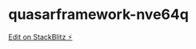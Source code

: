 # quasarframework-nve64q

[Edit on StackBlitz ⚡️](https://stackblitz.com/edit/quasarframework-9hjvjs)